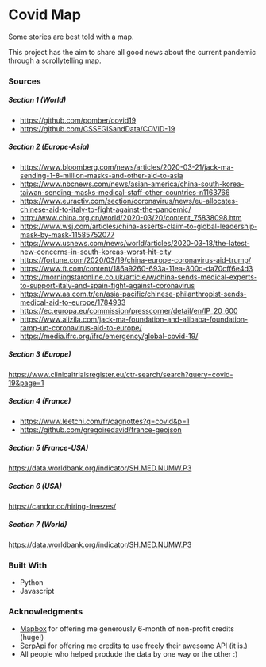 # Covid Map
Some stories are best told with a map.

This project has the aim to share all good news about the current pandemic through a scrollytelling map.

### Sources

##### Section 1 (World)
* https://github.com/pomber/covid19
* https://github.com/CSSEGISandData/COVID-19

##### Section 2 (Europe-Asia)
* https://www.bloomberg.com/news/articles/2020-03-21/jack-ma-sending-1-8-million-masks-and-other-aid-to-asia
* https://www.nbcnews.com/news/asian-america/china-south-korea-taiwan-sending-masks-medical-staff-other-countries-n1163766
* https://www.euractiv.com/section/coronavirus/news/eu-allocates-chinese-aid-to-italy-to-fight-against-the-pandemic/
* http://www.china.org.cn/world/2020-03/20/content_75838098.htm
* https://www.wsj.com/articles/china-asserts-claim-to-global-leadership-mask-by-mask-11585752077
* https://www.usnews.com/news/world/articles/2020-03-18/the-latest-new-concerns-in-south-koreas-worst-hit-city
* https://fortune.com/2020/03/19/china-europe-coronavirus-aid-trump/
* https://www.ft.com/content/186a9260-693a-11ea-800d-da70cff6e4d3
* https://morningstaronline.co.uk/article/w/china-sends-medical-experts-to-support-italy-and-spain-fight-against-coronavirus
* https://www.aa.com.tr/en/asia-pacific/chinese-philanthropist-sends-medical-aid-to-europe/1784933
* https://ec.europa.eu/commission/presscorner/detail/en/IP_20_600
* https://www.alizila.com/jack-ma-foundation-and-alibaba-foundation-ramp-up-coronavirus-aid-to-europe/
* https://media.ifrc.org/ifrc/emergency/global-covid-19/

##### Section 3 (Europe)
https://www.clinicaltrialsregister.eu/ctr-search/search?query=covid-19&page=1

##### Section 4 (France)
* https://www.leetchi.com/fr/cagnottes?q=covid&p=1
* https://github.com/gregoiredavid/france-geojson

##### Section 5 (France-USA)
https://data.worldbank.org/indicator/SH.MED.NUMW.P3

##### Section 6 (USA)
https://candor.co/hiring-freezes/

##### Section 7 (World)
https://data.worldbank.org/indicator/SH.MED.NUMW.P3


### Built With

* Python
* Javascript

### Acknowledgments

* [Mapbox](https://www.mapbox.com/) for offering me generously 6-month of non-profit credits (huge!)
* [SerpApi](https://serpapi.com) for offering me credits to use freely their awesome API (it is.)
* All people who helped produde the data by one way or the other :)
